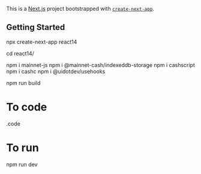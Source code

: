 This is a [Next.js](https://nextjs.org/) project bootstrapped with [`create-next-app`](https://github.com/vercel/next.js/tree/canary/packages/create-next-app).

## Getting Started

npx create-next-app react14

cd react14/

npm i mainnet-js
npm i @mainnet-cash/indexeddb-storage
npm i cashscript
npm i cashc
npm i @uidotdev/usehooks

npm run build

# To code
.code

# To run
npm run dev

